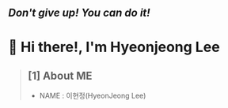 <!-- - 👋 Hi, I’m @wono9962
- 👀 I’m interested in ...
- 🌱 I’m currently learning ...
- 💞️ I’m looking to collaborate on ...
- 📫 How to reach me ... -->

<!---
wono9962/wono9962 is a ✨ special ✨ repository because its `README.md` (this file) appears on your GitHub profile.
You can click the Preview link to take a look at your changes.
--->

<h2 class="code-line" data-line-start=1 data-line-end=2 ><a id="_The_Last_Markdown_Editor_Ever__1"></a><em>Don't give up! You can do it!</em></h2>

👋 Hi there!, I'm Hyeonjeong Lee
===

> [1] About ME
> --------------
>   + NAME : 이현정(HyeonJeong Lee)
